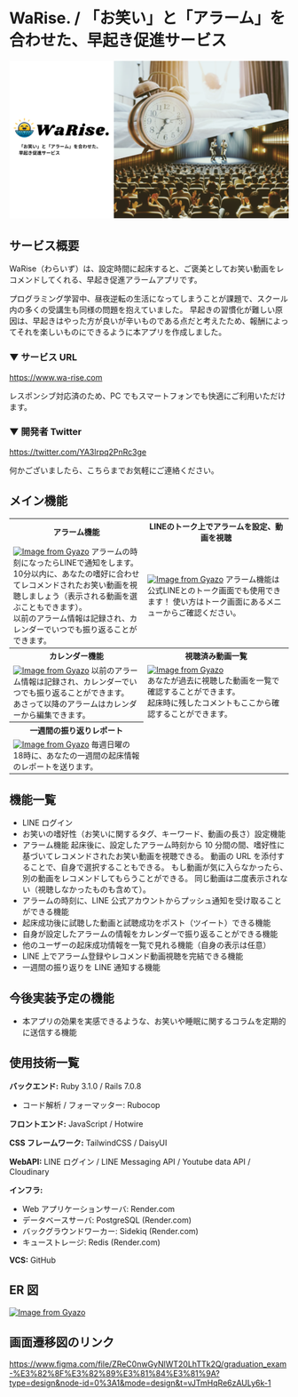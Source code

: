 # WaRise. / 「お笑い」と「アラーム」を合わせた、早起き促進サービス

![Alt text](image-3.png)

## サービス概要

WaRise（わらいず）は、設定時間に起床すると、ご褒美としてお笑い動画をレコメンドしてくれる、早起き促進アラームアプリです。

プログラミング学習中、昼夜逆転の生活になってしまうことが課題で、スクール内の多くの受講生も同様の問題を抱えていました。
早起きの習慣化が難しい原因は、早起きはやった方が良いが辛いものである点だと考えたため、報酬によってそれを楽しいものにできるように本アプリを作成しました。

### ▼ サービス URL

https://www.wa-rise.com

レスポンシブ対応済のため、PC でもスマートフォンでも快適にご利用いただけます。

### ▼ 開発者 Twitter

https://twitter.com/YA3lrpq2PnRc3ge

何かございましたら、こちらまでお気軽にご連絡ください。

## メイン機能

<table>
  <tr>
    <th style="text-align: center">アラーム機能</th>
    <th style="text-align: center">LINEのトーク上でアラームを設定、動画を視聴</th>
  </tr>
  <tr>
    <td>
      <a href="https://gyazo.com/1d06c8cc2cc654fbf39ff28cc57db733"><img src="https://i.gyazo.com/1d06c8cc2cc654fbf39ff28cc57db733.gif" alt="Image from Gyazo" width="372"/></a>
      アラームの時刻になったらLINEで通知をします。<br/>
      10分以内に、あなたの嗜好に合わせてレコメンドされたお笑い動画を視聴しましょう（表示される動画を選ぶこともできます）。<br/>
      以前のアラーム情報は記録され、カレンダーでいつでも振り返ることができます。
    </td>
    <td>
      <a href="https://gyazo.com/db51d65e1b1607b10446c41d024c9ddc"><img src="https://i.gyazo.com/db51d65e1b1607b10446c41d024c9ddc.jpg" alt="Image from Gyazo" width="506"/></a>
      アラーム機能は公式LINEとのトーク画面でも使用できます！
      使い方はトーク画面にあるメニューからご確認ください。
    </td>
  </tr>
  <tr>
    <th style="text-align: center">カレンダー機能</th>
    <th style="text-align: center">視聴済み動画一覧</th>
  </tr>
  <tr>
    <td>
      <a href="https://gyazo.com/16111ec1cf1bf27d0a4d208270c0abba"><img src="https://i.gyazo.com/16111ec1cf1bf27d0a4d208270c0abba.png" alt="Image from Gyazo" width="377"/></a>
      以前のアラーム情報は記録され、カレンダーでいつでも振り返ることができます。<br/>
      あさって以降のアラームはカレンダーから編集できます。
    </td>
    <td>
      <a href="https://gyazo.com/fbf54c2727654ec7c6b4fab9149ddaec"><img src="https://i.gyazo.com/fbf54c2727654ec7c6b4fab9149ddaec.gif" alt="Image from Gyazo" width="372"/></a><br/>
      あなたが過去に視聴した動画を一覧で確認することができます。<br/>
      起床時に残したコメントもここから確認することができます。
    </td>
  </tr>
  <tr>
    <th style="text-align: center">一週間の振り返りレポート</th>
  </tr>
  <tr>
    <td>
      <a href="https://gyazo.com/5c99a781fe6cb261791fe03eccc60197"><img src="https://i.gyazo.com/5c99a781fe6cb261791fe03eccc60197.png" alt="Image from Gyazo" width="508"/></a>
      毎週日曜の18時に、あなたの一週間の起床情報のレポートを送ります。
    </td>
  </tr>
</table>

## 機能一覧

- LINE ログイン
- お笑いの嗜好性（お笑いに関するタグ、キーワード、動画の長さ）設定機能
- アラーム機能
  起床後に、設定したアラーム時刻から 10 分間の間、嗜好性に基づいてレコメンドされたお笑い動画を視聴できる。
  動画の URL を添付することで、自身で選択することもできる。
  もし動画が気に入らなかったら、別の動画をレコメンドしてもらうことができる。
  同じ動画は二度表示されない（視聴しなかったものも含めて）。
- アラームの時刻に、LINE 公式アカウントからプッシュ通知を受け取ることができる機能
- 起床成功後に試聴した動画と試聴成功をポスト（ツイート）できる機能
- 自身が設定したアラームの情報をカレンダーで振り返ることができる機能
- 他のユーザーの起床成功情報を一覧で見れる機能（自身の表示は任意）
- LINE 上でアラーム登録やレコメンド動画視聴を完結できる機能
- 一週間の振り返りを LINE 通知する機能

## 今後実装予定の機能

- 本アプリの効果を実感できるような、お笑いや睡眠に関するコラムを定期的に送信する機能

## 使用技術一覧

**バックエンド:** Ruby 3.1.0 / Rails 7.0.8

- コード解析 / フォーマッター: Rubocop

**フロントエンド:** JavaScript / Hotwire

**CSS フレームワーク:** TailwindCSS / DaisyUI

**WebAPI:** LINE ログイン / LINE Messaging API / Youtube data API / Cloudinary

**インフラ:**

- Web アプリケーションサーバ: Render.com
- データベースサーバ: PostgreSQL (Render.com)
- バックグラウンドワーカー: Sidekiq (Render.com)
- キューストレージ: Redis (Render.com)

**VCS:** GitHub

## ER 図

[![Image from Gyazo](https://i.gyazo.com/004bf0655ab8b0290322e3b4635b5725.png)](https://gyazo.com/004bf0655ab8b0290322e3b4635b5725)

## 画面遷移図のリンク

https://www.figma.com/file/ZReC0nwGyNlWT20LhTTk2Q/graduation_exam-%E3%82%8F%E3%82%89%E3%81%84%E3%81%9A?type=design&node-id=0%3A1&mode=design&t=vJTmHqRe6zAULy6k-1
